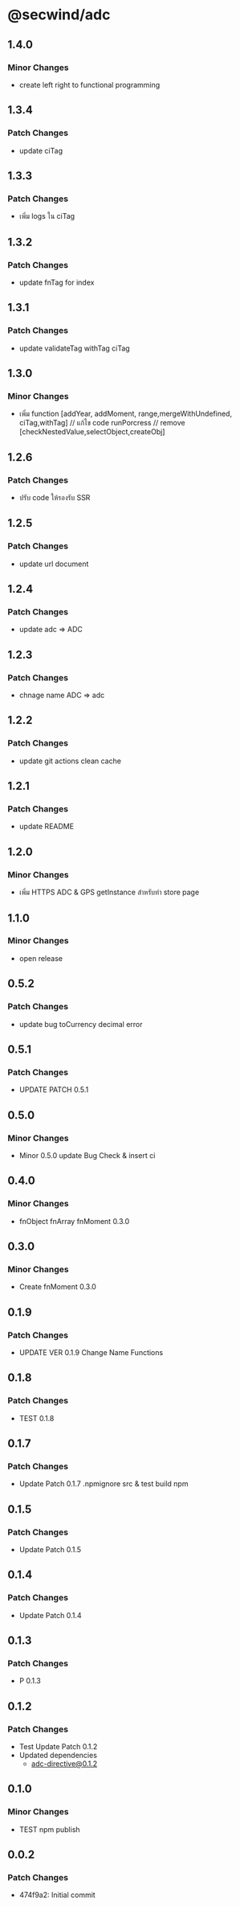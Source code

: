 # @secwind/adc

## 1.4.0

### Minor Changes

- create left right to functional programming

## 1.3.4

### Patch Changes

- update ciTag

## 1.3.3

### Patch Changes

- เพิ่ม logs ใน ciTag

## 1.3.2

### Patch Changes

- update fnTag for index

## 1.3.1

### Patch Changes

- update validateTag withTag ciTag

## 1.3.0

### Minor Changes

- เพิ่ม function [addYear, addMoment, range,mergeWithUndefined, ciTag,withTag] // แก้ไข code runPorcress // remove [checkNestedValue,selectObject,createObj]

## 1.2.6

### Patch Changes

- ปรับ code ให้รองรับ SSR

## 1.2.5

### Patch Changes

- update url document

## 1.2.4

### Patch Changes

- update adc => ADC

## 1.2.3

### Patch Changes

- chnage name ADC => adc

## 1.2.2

### Patch Changes

- update git actions clean cache

## 1.2.1

### Patch Changes

- update README

## 1.2.0

### Minor Changes

- เพิ่ม HTTPS ADC & GPS getInstance สำหรับทำ store page

## 1.1.0

### Minor Changes

- open release

## 0.5.2

### Patch Changes

- update bug toCurrency decimal error

## 0.5.1

### Patch Changes

- UPDATE PATCH 0.5.1

## 0.5.0

### Minor Changes

- Minor 0.5.0 update Bug Check & insert ci

## 0.4.0

### Minor Changes

- fnObject fnArray fnMoment 0.3.0

## 0.3.0

### Minor Changes

- Create fnMoment 0.3.0

## 0.1.9

### Patch Changes

- UPDATE VER 0.1.9 Change Name Functions

## 0.1.8

### Patch Changes

- TEST 0.1.8

## 0.1.7

### Patch Changes

- Update Patch 0.1.7 .npmignore src & test build npm

## 0.1.5

### Patch Changes

- Update Patch 0.1.5

## 0.1.4

### Patch Changes

- Update Patch 0.1.4

## 0.1.3

### Patch Changes

- P 0.1.3

## 0.1.2

### Patch Changes

- Test Update Patch 0.1.2
- Updated dependencies
  - adc-directive@0.1.2

## 0.1.0

### Minor Changes

- TEST npm publish

## 0.0.2

### Patch Changes

- 474f9a2: Initial commit
